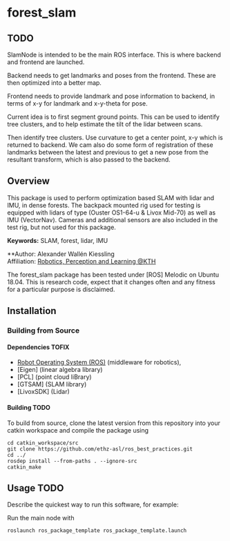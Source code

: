 # forest_slam
## TODO
SlamNode is intended to be the main ROS interface. This is where backend and frontend are launched.

Backend needs to get landmarks and poses from the frontend. These are then optimized into a better map.

Frontend needs to provide landmark and pose information to backend, in terms of x-y for landmark and x-y-theta for pose. 

Current idea is to first segment ground points. This can be used to identify tree clusters, and to help estimate the tilt of the lidar between scans. 

Then identify tree clusters. Use curvature to get a center point, x-y which is returned to backend. We cam also do some form of registration of these landmarks between the latest and previous to get a new pose from the resultant transform, which is also passed to the backend.

## Overview

This package is used to perform optimization based SLAM with lidar and IMU, in dense forests. The backpack mounted rig used for testing is equipped with lidars of type (Ouster OS1-64-u & Livox Mid-70) as well as IMU (VectorNav). Cameras and additional sensors are also included in the test rig, but not used for this package.

**Keywords:** SLAM, forest, lidar, IMU

**Author: Alexander Wallén Kiessling<br />
Affiliation: [Robotics, Perception and Learning @KTH](https://www.kth.se/is/rpl/)<br />

The forest_slam package has been tested under [ROS] Melodic on Ubuntu 18.04.
This is research code, expect that it changes often and any fitness for a particular purpose is disclaimed.

## Installation

### Building from Source

#### Dependencies TOFIX

- [Robot Operating System (ROS)](http://wiki.ros.org) (middleware for robotics),
- [Eigen] (linear algebra library)
- [PCL] (point cloud liBrary)
- [GTSAM] (SLAM library)
- [LivoxSDK] (Lidar)

#### Building TODO

To build from source, clone the latest version from this repository into your catkin workspace and compile the package using

	cd catkin_workspace/src
	git clone https://github.com/ethz-asl/ros_best_practices.git
	cd ../
	rosdep install --from-paths . --ignore-src
	catkin_make

## Usage TODO

Describe the quickest way to run this software, for example:

Run the main node with

	roslaunch ros_package_template ros_package_template.launch
